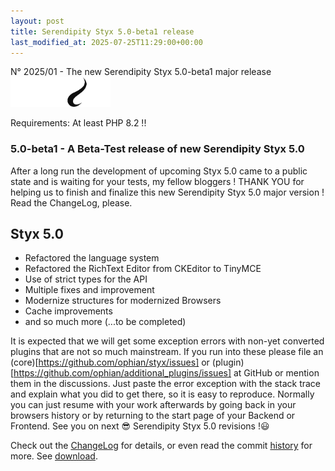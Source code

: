 ```yaml
---
layout: post
title: Serendipity Styx 5.0-beta1 release
last_modified_at: 2025-07-25T11:29:00+00:00
---
```


N° 2025/01 - The new Serendipity Styx 5.0-beta1 major release <img class="php8" src="/i/b/logo_php8_4.svg" alt="php8.4" width="160" height="48">

Requirements: At least PHP 8.2 !!

### 5.0-beta1 - A Beta-Test release of new Serendipity Styx 5.0

After a long run the development of upcoming Styx 5.0 came to a public state and is waiting for your tests, my fellow bloggers !
THANK YOU for helping us to finish and finalize this new Serendipity Styx 5.0 major version ! Read the ChangeLog, please.

## Styx 5.0

  - Refactored the language system
  - Refactored the RichText Editor from CKEditor to TinyMCE
  - Use of strict types for the API
  - Multiple fixes and improvement
  - Modernize structures for modernized Browsers
  - Cache improvements
  - and so much more (...to be completed)

It is expected that we will get some exception errors with non-yet converted plugins that are not so much mainstream. If you run into these please file an (core)[https://github.com/ophian/styx/issues] or (plugin)[https://github.com/ophian/additional_plugins/issues] at GitHub or mention them in the discussions. Just paste the error exception with the stack trace and explain what you did to get there, so it is easy to reproduce. Normally you can just resume with your work afterwards by going back in your browsers history or by returning to the start page of your Backend or Frontend.
See you on next 😎 Serendipity Styx 5.0 revisions !😃

Check out the [ChangeLog](https://github.com/ophian/styx/blob/5.0-beta1/docs/NEWS) for details, or even read the commit [history](https://github.com/ophian/styx/commits/5.0-beta1) for more. See [download](https://github.com/ophian/styx/releases/tag/5.0-beta1).

